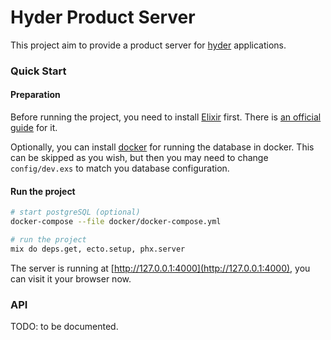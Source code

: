 # Hyder Product Server

This project aim to provide a product server for [hyder]() applications.

### Quick Start

#### Preparation

Before running the project, you need to install [Elixir]() first. There is [an official guide]() for it.

Optionally, you can install [docker]() for running the database in docker. This can be skipped as you wish,
but then you may need to change `config/dev.exs` to match you database configuration.

#### Run the project

```sh
# start postgreSQL (optional)
docker-compose --file docker/docker-compose.yml

# run the project
mix do deps.get, ecto.setup, phx.server
```

The server is running at [http://127.0.0.1:4000](http://127.0.0.1:4000), you can visit it your browser now.

### API

TODO: to be documented.
